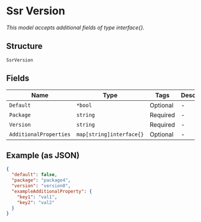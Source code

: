 
# Ssr Version

*This model accepts additional fields of type interface{}.*

## Structure

`SsrVersion`

## Fields

| Name | Type | Tags | Description |
|  --- | --- | --- | --- |
| `Default` | `*bool` | Optional | - |
| `Package` | `string` | Required | - |
| `Version` | `string` | Required | - |
| `AdditionalProperties` | `map[string]interface{}` | Optional | - |

## Example (as JSON)

```json
{
  "default": false,
  "package": "package4",
  "version": "version0",
  "exampleAdditionalProperty": {
    "key1": "val1",
    "key2": "val2"
  }
}
```

